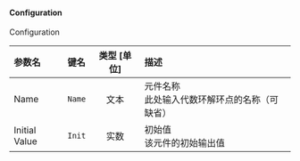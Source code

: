 <!--
DO NOT EDIT THIS FILE DIRECTLY.
This file is generated by tools/comp-docs.js.
All changes will be overwritten by regeneration.
-->

<slot class="model-parameters">

#### Configuration

Configuration

| 参数名 | 键名 | 类型 [单位] | 描述 |
|:------ |:---- |:-----------:|:---- |
| Name | `Name` | 文本 | 元件名称<br/>此处输入代数环解环点的名称（可缺省） |
| Initial Value | `Init` | 实数 | 初始值<br/>该元件的初始输出值 |


</slot>
